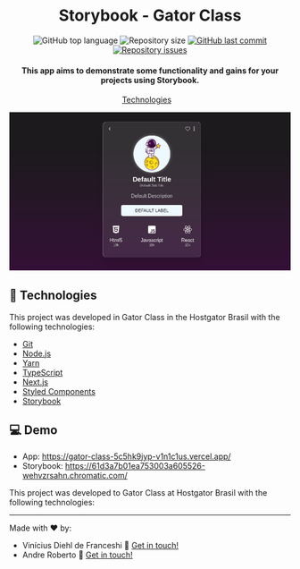 <h1 align="center">
    Storybook - Gator Class
</h1>

<p align="center">
  <img alt="GitHub top language" src="https://img.shields.io/github/languages/top/v1n1c1us/gator-class.svg">


  <img alt="Repository size" src="https://img.shields.io/github/repo-size/v1n1c1us/gator-class.svg">
  <a href="https://github.com/v1n1c1us/gator-class/commits/master">
    <img alt="GitHub last commit" src="https://img.shields.io/github/last-commit/v1n1c1us/gator-class.svg">
  </a>

  <a href="https://github.com/v1n1c1us/gator-class/issues">
    <img alt="Repository issues" src="https://img.shields.io/github/issues/v1n1c1us/gator-class">
  </a>
</p>

<h4 align="center">
  This app aims to demonstrate some functionality and gains for your projects using Storybook.
</h4>

<p align="center">
  <a href="#rocket-technologies">Technologies</a>&nbsp;&nbsp;&nbsp;
</p>

![App Screenshot](https://github.com/V1n1c1us/gator-class/blob/master/assets/images/card.png)


## :rocket: Technologies

This project was developed in Gator Class in the Hostgator Brasil with the following technologies:

- [Git](https://git-scm.com/)
- [Node.js](https://nodejs.org/)
- [Yarn](https://yarnpkg.com/)
- [TypeScript](https://www.typescriptlang.org/)
- [Next.js](https://nextjs.org/)
- [Styled Components](https://styled-components.com/)
- [Storybook](https://storybook.js.org/)

## 💻 Demo

- App: <https://gator-class-5c5hk9jyp-v1n1c1us.vercel.app/>
- Storybook: <https://61d3a7b01ea753003a605526-wehvzrsahn.chromatic.com/>

This project was developed to Gator Class at Hostgator Brasil with the following technologies:

---

Made with ♥ by:
- Vinícius Diehl de Franceshi :wave: [Get in touch!](https://www.linkedin.com/in/vin%C3%ADcius-diehl-de-franceschi-8557b3130/)
- Andre Roberto :wave: [Get in touch!](https://www.linkedin.com/in/andrrsky/)

[ts]: https://www.typescriptlang.org
[vscode]: https://code.visualstudio.com/
[yarn]: https://yarnpkg.com/
[vceditconfig]: https://marketplace.visualstudio.com/items?itemName=EditorConfig.EditorConfig
[vceslint]: https://marketplace.visualstudio.com/items?itemName=dbaeumer.vscode-eslint
